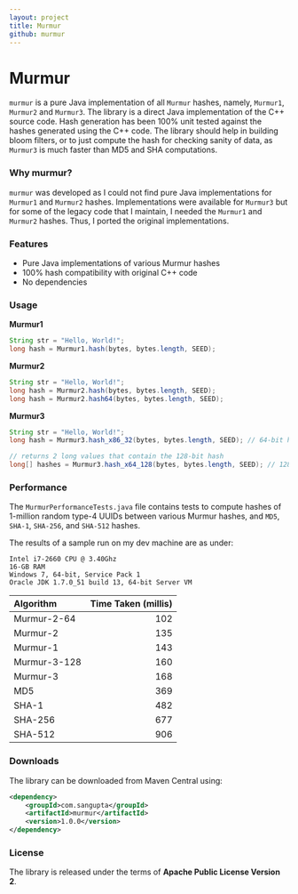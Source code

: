 ```yaml
---
layout: project
title: Murmur
github: murmur
---
```


<h1>Murmur</h1>

`murmur` is a pure Java implementation of all `Murmur` hashes, namely, `Murmur1`, `Murmur2` and `Murmur3`. The library is a direct Java implementation of the C++ source code. Hash generation has been 100% unit tested against the hashes generated using the C++ code. The library should help in building bloom filters, or to just compute the hash for checking sanity of data, as `Murmur3` is much faster than MD5 and SHA computations.

### Why murmur?

`murmur` was developed as I could not find pure Java implementations for `Murmur1` and `Murmur2` hashes. Implementations were available for `Murmur3` but for some of the legacy code that I maintain, I needed the `Murmur1` and `Murmur2` hashes. Thus, I ported the original implementations.

### Features

* Pure Java implementations of various Murmur hashes
* 100% hash compatibility with original C++ code
* No dependencies

### Usage

**Murmur1**

```java
String str = "Hello, World!";
long hash = Murmur1.hash(bytes, bytes.length, SEED);
```

**Murmur2**

```java
String str = "Hello, World!";
long hash = Murmur2.hash(bytes, bytes.length, SEED);
long hash = Murmur2.hash64(bytes, bytes.length, SEED);
```

**Murmur3**

```java
String str = "Hello, World!";
long hash = Murmur3.hash_x86_32(bytes, bytes.length, SEED); // 64-bit hash

// returns 2 long values that contain the 128-bit hash
long[] hashes = Murmur3.hash_x64_128(bytes, bytes.length, SEED); // 128-bit hash
```

### Performance

The `MurmurPerformanceTests.java` file contains tests to compute hashes of 1-million random type-4 UUIDs
between various Murmur hashes, and `MD5`, `SHA-1`, `SHA-256`, and `SHA-512` hashes. 

The results of a sample run on my dev machine are as under:

```
Intel i7-2660 CPU @ 3.40Ghz
16-GB RAM
Windows 7, 64-bit, Service Pack 1
Oracle JDK 1.7.0_51 build 13, 64-bit Server VM
```

| Algorithm | Time Taken (millis) |
| :-------- | --------------: |
| Murmur-2-64 | 102 |
| Murmur-2  | 135 |
| Murmur-1  | 143 |
| Murmur-3-128 | 160 |
| Murmur-3  | 168 |
| MD5 | 369 |
| SHA-1 | 482 |
| SHA-256 | 677 |
| SHA-512 | 906 |

<h3>Downloads</h3>

The library can be downloaded from Maven Central using:

```xml
<dependency>
    <groupId>com.sangupta</groupId>
    <artifactId>murmur</artifactId>
    <version>1.0.0</version>
</dependency>
```

### License

The library is released under the terms of **Apache Public License Version 2**.
